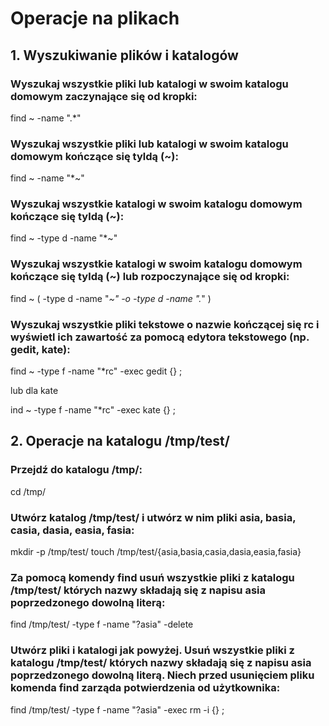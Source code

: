 # Operacje na plikach
## 1. Wyszukiwanie plików i katalogów
### Wyszukaj wszystkie pliki lub katalogi w swoim katalogu domowym zaczynające się od kropki:
find ~ -name ".*"

### Wyszukaj wszystkie pliki lub katalogi w swoim katalogu domowym kończące się tyldą (~):
find ~ -name "*~"

### Wyszukaj wszystkie katalogi w swoim katalogu domowym kończące się tyldą (~):
find ~ -type d -name "*~"

### Wyszukaj wszystkie katalogi w swoim katalogu domowym kończące się tyldą (~) lub rozpoczynające się od kropki:
find ~ \( -type d -name "*~" -o -type d -name ".*" \)

### Wyszukaj wszystkie pliki tekstowe o nazwie kończącej się rc i wyświetl ich zawartość za pomocą edytora tekstowego (np. gedit, kate):
find ~ -type f -name "*rc" -exec gedit {} \;

lub dla kate

ind ~ -type f -name "*rc" -exec kate {} \;

## 2. Operacje na katalogu /tmp/test/
### Przejdź do katalogu /tmp/:
cd /tmp/

### Utwórz katalog /tmp/test/ i utwórz w nim pliki asia, basia, casia, dasia, easia, fasia:
mkdir -p /tmp/test/
touch /tmp/test/{asia,basia,casia,dasia,easia,fasia}

### Za pomocą komendy find usuń wszystkie pliki z katalogu /tmp/test/ których nazwy składają się z napisu asia poprzedzonego dowolną literą:
find /tmp/test/ -type f -name "?asia" -delete

### Utwórz pliki i katalogi jak powyżej. Usuń wszystkie pliki z katalogu /tmp/test/ których nazwy składają się z napisu asia poprzedzonego dowolną literą. Niech przed usunięciem pliku komenda find zarząda potwierdzenia od użytkownika:
find /tmp/test/ -type f -name "?asia" -exec rm -i {} \;
